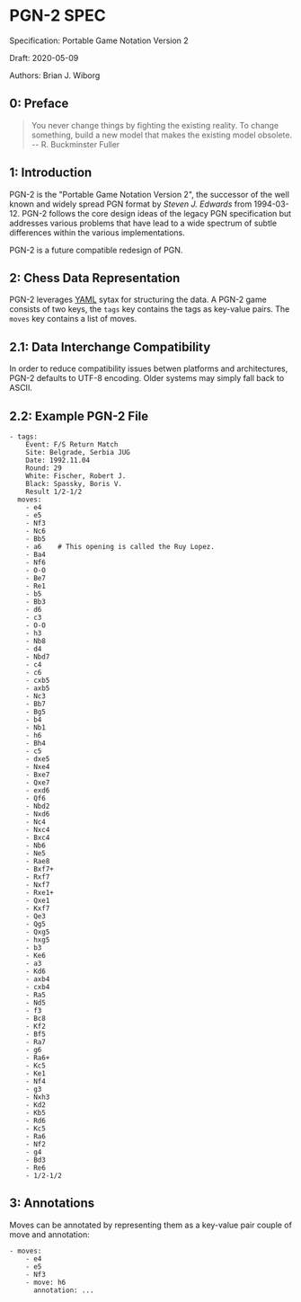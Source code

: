 # PGN-2 SPEC

Specification: Portable Game Notation Version 2

Draft: 2020-05-09

Authors: Brian J. Wiborg


## 0: Preface

> You never change things by fighting the existing reality.
> To change something, build a new model that makes the existing model
> obsolete.  
    -- R. Buckminster Fuller


## 1: Introduction

PGN-2 is the "Portable Game Notation Version 2", the successor of the well
known and widely spread PGN format by *Steven J. Edwards* from 1994-03-12.
PGN-2 follows the core design ideas of the legacy PGN specification but
addresses various problems that have lead to a wide spectrum of subtle
differences within the various implementations.

PGN-2 is a future compatible redesign of PGN.


## 2: Chess Data Representation

PGN-2 leverages [YAML](https://yaml.org/spec/) sytax for structuring the data.
A PGN-2 game consists of two keys, the `tags` key contains the tags as
key-value pairs. The `moves` key contains a list of moves.


## 2.1: Data Interchange Compatibility

In order to reduce compatibility issues betwen platforms and architectures,
PGN-2 defaults to UTF-8 encoding. Older systems may simply fall back to ASCII.


## 2.2: Example PGN-2 File

```pgn2
- tags:
    Event: F/S Return Match
    Site: Belgrade, Serbia JUG
    Date: 1992.11.04
    Round: 29
    White: Fischer, Robert J.
    Black: Spassky, Boris V.
    Result 1/2-1/2
  moves:
    - e4
    - e5
    - Nf3
    - Nc6
    - Bb5
    - a6    # This opening is called the Ruy Lopez.
    - Ba4
    - Nf6
    - O-O
    - Be7
    - Re1
    - b5
    - Bb3
    - d6
    - c3
    - O-O
    - h3
    - Nb8
    - d4
    - Nbd7
    - c4
    - c6
    - cxb5
    - axb5
    - Nc3
    - Bb7
    - Bg5
    - b4
    - Nb1
    - h6
    - Bh4
    - c5
    - dxe5
    - Nxe4
    - Bxe7
    - Qxe7
    - exd6
    - Qf6
    - Nbd2
    - Nxd6
    - Nc4
    - Nxc4
    - Bxc4
    - Nb6
    - Ne5
    - Rae8
    - Bxf7+
    - Rxf7
    - Nxf7
    - Rxe1+
    - Qxe1
    - Kxf7
    - Qe3
    - Qg5
    - Qxg5
    - hxg5
    - b3
    - Ke6
    - a3
    - Kd6
    - axb4
    - cxb4
    - Ra5
    - Nd5
    - f3
    - Bc8
    - Kf2
    - Bf5
    - Ra7
    - g6
    - Ra6+
    - Kc5
    - Ke1
    - Nf4
    - g3
    - Nxh3
    - Kd2
    - Kb5
    - Rd6
    - Kc5
    - Ra6
    - Nf2
    - g4
    - Bd3
    - Re6
    - 1/2-1/2
```

## 3: Annotations

Moves can be annotated by representing them as a key-value pair couple of move
and annotation:

```pgn2
- moves:
    - e4
    - e5
    - Nf3
    - move: h6
      annotation: ...
```
